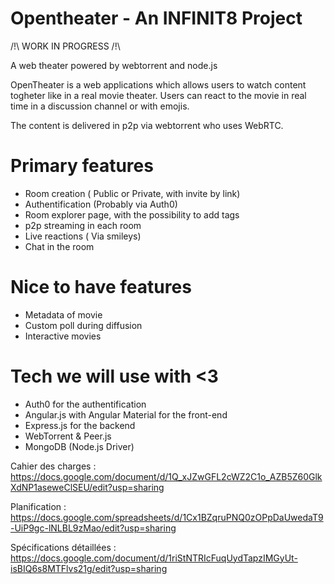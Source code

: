 # Opentheater - An INFINIT8 Project

/!\ WORK IN PROGRESS /!\

A web theater powered by webtorrent and node.js


OpenTheater is a web applications which allows users to watch content togheter like in a real movie theater. Users can react to the movie in real time in a discussion channel or with emojis.

The content is delivered in p2p via webtorrent who uses WebRTC.

# Primary features

* Room creation ( Public or Private, with invite by link)
* Authentification (Probably via Auth0)
* Room explorer page, with the possibility to add tags
* p2p streaming in each room
* Live reactions ( Via smileys)
* Chat in the room

# Nice to have features
* Metadata of movie
* Custom poll during diffusion
* Interactive movies

# Tech we will use with <3

* Auth0 for the authentification
* Angular.js with Angular Material for the front-end
* Express.js for the backend
* WebTorrent & Peer.js
* MongoDB (Node.js Driver)

Cahier des charges : https://docs.google.com/document/d/1Q_xJZwGFL2cWZ2C1o_AZB5Z60GlkXdNP1aseweClSEU/edit?usp=sharing

Planification : https://docs.google.com/spreadsheets/d/1Cx1BZqruPNQ0zOPpDaUwedaT9-UiP9gc-lNLBL9zMao/edit?usp=sharing

Spécifications détaillées : https://docs.google.com/document/d/1riStNTRIcFuqUydTapzIMGyUt-isBIQ6s8MTFlvs21g/edit?usp=sharing

